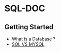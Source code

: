 # SQL-DOC

## Getting Started
  - <a href="What-Is-Database.md">What is a Database ?</a>
  - <a href="sql-vs-mysql.md">SQL VS MYSQL</a>
  
